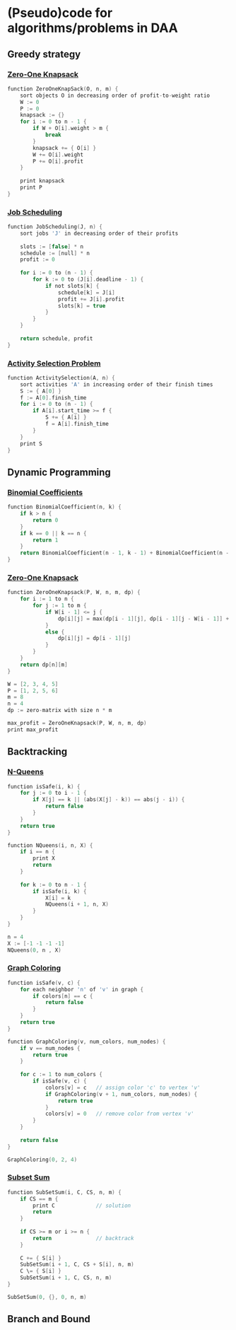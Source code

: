 # (Pseudo)code for algorithms/problems in DAA

## Greedy strategy

### [Zero-One Knapsack](greedy/zero_one_knapsack.py)

```c
function ZeroOneKnapSack(O, n, m) {
    sort objects O in decreasing order of profit-to-weight ratio
    W := 0
    P := 0
    knapsack := {}
    for i := 0 to n - 1 {
        if W + O[i].weight > m {
            break
        }
        knapsack += { O[i] }
        W += O[i].weight
        P += O[i].profit
    }
    
    print knapsack
    print P
}
```

### [Job Scheduling](greedy/job_scheduling.py)

```c
function JobScheduling(J, n) {
    sort jobs 'J' in decreasing order of their profits
    
    slots := [false] * n
    schedule := [null] * n
    profit := 0
    
    for i := 0 to (n - 1) {
        for k := 0 to (J[i].deadline - 1) {
            if not slots[k] {
                schedule[k] = J[i]
                profit += J[i].profit
                slots[k] = true
            }
        }
    }
    
    return schedule, profit
}
```

### [Activity Selection Problem](greedy/activity_selection.py)

```c
function ActivitySelection(A, n) {
    sort activities 'A' in increasing order of their finish times
    S := { A[0] }
    f := A[0].finish_time
    for i := 0 to (n - 1) {
        if A[i].start_time >= f {
            S += { A[i] }
            f = A[i].finish_time
        }
    }
    print S
}
```

## Dynamic Programming

### [Binomial Coefficients](dynamic_programming/binomial_coefficient.py)

```c
function BinomialCoefficient(n, k) {
    if k > n {
        return 0
    }
    if k == 0 || k == n {
        return 1
    }
    return BinomialCoefficient(n - 1, k - 1) + BinomialCoefficient(n - 1, k)
}
```

### [Zero-One Knapsack](dynamic_programming/zero_one_knapsack.py)

```c
function ZeroOneKnapsack(P, W, n, m, dp) {
    for i := 1 to n {
        for j := 1 to m {
            if W[i - 1] <= j {
                dp[i][j] = max(dp[i - 1][j], dp[i - 1][j - W[i - 1]] + P[i - 1])
            }
            else {
                dp[i][j] = dp[i - 1][j]
            }
        }
    }
    return dp[n][m]
}

W = [2, 3, 4, 5]
P = [1, 2, 5, 6]
m = 8
n = 4
dp := zero-matrix with size n * m

max_profit = ZeroOneKnapsack(P, W, n, m, dp)
print max_profit
```

## Backtracking

### [N-Queens](backtracking/n_queens.py)

```c
function isSafe(i, k) {
    for j := 0 to i - 1 {
        if X[j] == k || (abs(X[j] - k)) == abs(j - i)) {
            return false
        }
    }
    return true
}

function NQueens(i, n, X) {
    if i == n {
        print X
        return
    }
    
    for k := 0 to n - 1 {
        if isSafe(i, k) {
            X[i] = k
            NQueens(i + 1, n, X)
        }
    }
}

n = 4
X := [-1 -1 -1 -1]
NQueens(0, n , X)
```

### [Graph Coloring](backtracking/graph_coloring.py)

```c
function isSafe(v, c) {
    for each neighbor 'n' of 'v' in graph {
        if colors[n] == c {
            return false
        }
    }
    return true
}

function GraphColoring(v, num_colors, num_nodes) {
    if v == num_nodes {
        return true
    }
    
    for c := 1 to num_colors {
        if isSafe(v, c) {
            colors[v] = c   // assign color 'c' to vertex 'v'
            if GraphColoring(v + 1, num_colors, num_nodes) {
                return true
            }
            colors[v] = 0   // remove color from vertex 'v'
        }
    }
    
    return false
}

GraphColoring(0, 2, 4)
```

### [Subset Sum](backtracking/subset_sum.py)

```c
function SubSetSum(i, C, CS, n, m) {
    if CS == m {
        print C             // solution
        return
    }
    
    if CS >= m or i >= n {
        return              // backtrack
    }
    
    C += { S[i] }
    SubSetSum(i + 1, C, CS + S[i], n, m)
    C \= { S[i] }
    SubSetSum(i + 1, C, CS, n, m)
}

SubSetSum(0, {}, 0, n, m)
```

## Branch and Bound